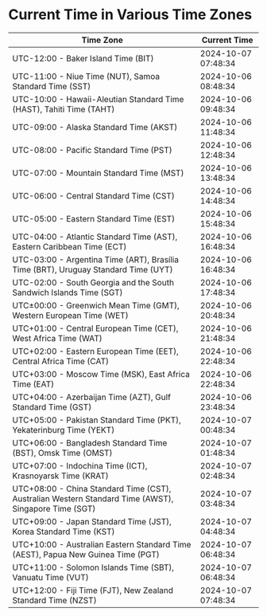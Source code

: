 # Current Time in Various Time Zones

| Time Zone | Current Time |
|-----------|--------------|
| UTC-12:00 - Baker Island Time (BIT) | 2024-10-07 07:48:34 |
| UTC-11:00 - Niue Time (NUT), Samoa Standard Time (SST) | 2024-10-06 08:48:34 |
| UTC-10:00 - Hawaii-Aleutian Standard Time (HAST), Tahiti Time (TAHT) | 2024-10-06 09:48:34 |
| UTC-09:00 - Alaska Standard Time (AKST) | 2024-10-06 11:48:34 |
| UTC-08:00 - Pacific Standard Time (PST) | 2024-10-06 12:48:34 |
| UTC-07:00 - Mountain Standard Time (MST) | 2024-10-06 13:48:34 |
| UTC-06:00 - Central Standard Time (CST) | 2024-10-06 14:48:34 |
| UTC-05:00 - Eastern Standard Time (EST) | 2024-10-06 15:48:34 |
| UTC-04:00 - Atlantic Standard Time (AST), Eastern Caribbean Time (ECT) | 2024-10-06 16:48:34 |
| UTC-03:00 - Argentina Time (ART), Brasília Time (BRT), Uruguay Standard Time (UYT) | 2024-10-06 16:48:34 |
| UTC-02:00 - South Georgia and the South Sandwich Islands Time (SGT) | 2024-10-06 17:48:34 |
| UTC±00:00 - Greenwich Mean Time (GMT), Western European Time (WET) | 2024-10-06 20:48:34 |
| UTC+01:00 - Central European Time (CET), West Africa Time (WAT) | 2024-10-06 21:48:34 |
| UTC+02:00 - Eastern European Time (EET), Central Africa Time (CAT) | 2024-10-06 22:48:34 |
| UTC+03:00 - Moscow Time (MSK), East Africa Time (EAT) | 2024-10-06 22:48:34 |
| UTC+04:00 - Azerbaijan Time (AZT), Gulf Standard Time (GST) | 2024-10-06 23:48:34 |
| UTC+05:00 - Pakistan Standard Time (PKT), Yekaterinburg Time (YEKT) | 2024-10-07 00:48:34 |
| UTC+06:00 - Bangladesh Standard Time (BST), Omsk Time (OMST) | 2024-10-07 01:48:34 |
| UTC+07:00 - Indochina Time (ICT), Krasnoyarsk Time (KRAT) | 2024-10-07 02:48:34 |
| UTC+08:00 - China Standard Time (CST), Australian Western Standard Time (AWST), Singapore Time (SGT) | 2024-10-07 03:48:34 |
| UTC+09:00 - Japan Standard Time (JST), Korea Standard Time (KST) | 2024-10-07 04:48:34 |
| UTC+10:00 - Australian Eastern Standard Time (AEST), Papua New Guinea Time (PGT) | 2024-10-07 06:48:34 |
| UTC+11:00 - Solomon Islands Time (SBT), Vanuatu Time (VUT) | 2024-10-07 06:48:34 |
| UTC+12:00 - Fiji Time (FJT), New Zealand Standard Time (NZST) | 2024-10-07 07:48:34 |

